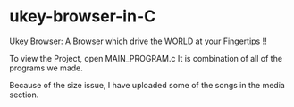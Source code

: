 # ukey-browser-in-C
Ukey Browser: A Browser which drive the WORLD at your Fingertips !!

To view the Project, open MAIN_PROGRAM.c It is combination of all of the programs we made.

Because of the size issue, I have uploaded some of the songs in the media section.
